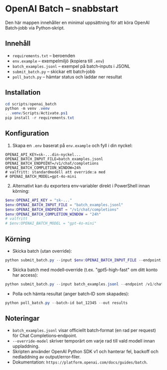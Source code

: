 # OpenAI Batch – snabbstart

Den här mappen innehåller en minimal uppsättning för att köra OpenAI Batch‑jobb via Python‑skript.

## Innehåll
- `requirements.txt` – beroenden
- `env.example` – exempelmiljö (kopiera till `.env`)
- `batch_examples.jsonl` – exempel på batch‑inputs i JSONL
- `submit_batch.py` – skickar ett batch‑jobb
- `poll_batch.py` – hämtar status och laddar ner resultat

## Installation
```powershell
cd scripts/openai_batch
python -m venv .venv
. .venv/Scripts/Activate.ps1
pip install -r requirements.txt
```

## Konfiguration
1. Skapa en `.env` baserat på `env.example` och fyll i din nyckel:
```dotenv
OPENAI_API_KEY=sk-...din-nyckel...
OPENAI_BATCH_INPUT_FILE=batch_examples.jsonl
OPENAI_BATCH_ENDPOINT=/v1/chat/completions
OPENAI_BATCH_COMPLETION_WINDOW=24h
# valfritt: standardmodell att override:a med
# OPENAI_BATCH_MODEL=gpt-4o-mini
```
2. Alternativt kan du exportera env‑variabler direkt i PowerShell innan körning:
```powershell
$env:OPENAI_API_KEY = "sk-..."
$env:OPENAI_BATCH_INPUT_FILE = "batch_examples.jsonl"
$env:OPENAI_BATCH_ENDPOINT = "/v1/chat/completions"
$env:OPENAI_BATCH_COMPLETION_WINDOW = "24h"
# valfritt
# $env:OPENAI_BATCH_MODEL = "gpt-4o-mini"
```

## Körning
- Skicka batch (utan override):
```powershell
python submit_batch.py --input $env:OPENAI_BATCH_INPUT_FILE --endpoint $env:OPENAI_BATCH_ENDPOINT --window $env:OPENAI_BATCH_COMPLETION_WINDOW --desc "demo-batch"
```
- Skicka batch med modell‑override (t.ex. "gpt5-high-fast" om ditt konto har access):
```powershell
python submit_batch.py --input batch_examples.jsonl --endpoint /v1/chat/completions --window 24h --override-model gpt5-high-fast --desc "demo-gpt5"
```
- Polla och hämta resultat (anger batch‑ID som skapades):
```powershell
python poll_batch.py --batch-id bat_12345 --out results
```

## Noteringar
- `batch_examples.jsonl` visar officiellt batch‑format (en rad per request) för Chat Completions‑endpoint.
- `--override-model` skriver temporärt om varje rad till vald modell innan uppladdning.
- Skripten använder OpenAI Python SDK v1 och hanterar fel, backoff och nedladdning av output/error‑filer.
- Dokumentation: `https://platform.openai.com/docs/guides/batch`.
